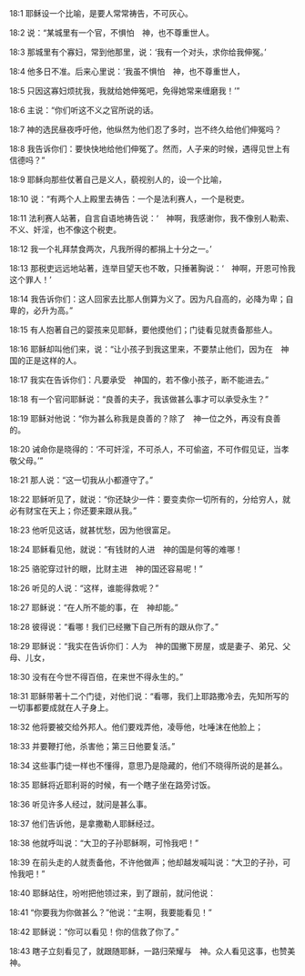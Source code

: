 <a id="1"></a>18:1  耶稣设一个比喻，是要人常常祷告，不可灰心。  

<a id="2"></a>18:2  说：“某城里有一个官，不惧怕　神，也不尊重世人。  

<a id="3"></a>18:3  那城里有个寡妇，常到他那里，说：‘我有一个对头，求你给我伸冤。’  

<a id="4"></a>18:4  他多日不准。后来心里说：‘我虽不惧怕　神，也不尊重世人，  

<a id="5"></a>18:5  只因这寡妇烦扰我，我就给她伸冤吧，免得她常来缠磨我！’”  

<a id="6"></a>18:6  主说：“你们听这不义之官所说的话。  

<a id="7"></a>18:7  神的选民昼夜呼吁他，他纵然为他们忍了多时，岂不终久给他们伸冤吗？  

<a id="8"></a>18:8  我告诉你们：要快快地给他们伸冤了。然而，人子来的时候，遇得见世上有信德吗？”  

<a id="9"></a>18:9  耶稣向那些仗著自己是义人，藐视别人的，设一个比喻，  

<a id="10"></a>18:10  说：“有两个人上殿里去祷告：一个是法利赛人，一个是税吏。  

<a id="11"></a>18:11  法利赛人站著，自言自语地祷告说：‘　神啊，我感谢你，我不像别人勒索、不义、奸淫，也不像这个税吏。  

<a id="12"></a>18:12  我一个礼拜禁食两次，凡我所得的都捐上十分之一。’  

<a id="13"></a>18:13  那税吏远远地站著，连举目望天也不敢，只捶著胸说：‘　神啊，开恩可怜我这个罪人！’  

<a id="14"></a>18:14  我告诉你们：这人回家去比那人倒算为义了。因为凡自高的，必降为卑；自卑的，必升为高。”  

<a id="15"></a>18:15  有人抱著自己的婴孩来见耶稣，要他摸他们；门徒看见就责备那些人。  

<a id="16"></a>18:16  耶稣却叫他们来，说：“让小孩子到我这里来，不要禁止他们，因为在　神国的正是这样的人。  

<a id="17"></a>18:17  我实在告诉你们：凡要承受　神国的，若不像小孩子，断不能进去。”  

<a id="18"></a>18:18  有一个官问耶稣说：“良善的夫子，我该做甚么事才可以承受永生？”  

<a id="19"></a>18:19  耶稣对他说：“你为甚么称我是良善的？除了　神一位之外，再没有良善的。  

<a id="20"></a>18:20  诫命你是晓得的：‘不可奸淫，不可杀人，不可偷盗，不可作假见证，当孝敬父母。’”  

<a id="21"></a>18:21  那人说：“这一切我从小都遵守了。”  

<a id="22"></a>18:22  耶稣听见了，就说：“你还缺少一件：要变卖你一切所有的，分给穷人，就必有财宝在天上；你还要来跟从我。”  

<a id="23"></a>18:23  他听见这话，就甚忧愁，因为他很富足。  

<a id="24"></a>18:24  耶稣看见他，就说：“有钱财的人进　神的国是何等的难哪！  

<a id="25"></a>18:25  骆驼穿过针的眼，比财主进　神的国还容易呢！”  

<a id="26"></a>18:26  听见的人说：“这样，谁能得救呢？”  

<a id="27"></a>18:27  耶稣说：“在人所不能的事，在　神却能。”  

<a id="28"></a>18:28  彼得说：“看哪！我们已经撇下自己所有的跟从你了。”  

<a id="29"></a>18:29  耶稣说：“我实在告诉你们：人为　神的国撇下房屋，或是妻子、弟兄、父母、儿女，  

<a id="30"></a>18:30  没有在今世不得百倍，在来世不得永生的。”  

<a id="31"></a>18:31  耶稣带著十二个门徒，对他们说：“看哪，我们上耶路撒冷去，先知所写的一切事都要成就在人子身上。  

<a id="32"></a>18:32  他将要被交给外邦人。他们要戏弄他，凌辱他，吐唾沫在他脸上；  

<a id="33"></a>18:33  并要鞭打他，杀害他；第三日他要复活。”  

<a id="34"></a>18:34  这些事门徒一样也不懂得，意思乃是隐藏的，他们不晓得所说的是甚么。  

<a id="35"></a>18:35  耶稣将近耶利哥的时候，有一个瞎子坐在路旁讨饭。  

<a id="36"></a>18:36  听见许多人经过，就问是甚么事。  

<a id="37"></a>18:37  他们告诉他，是拿撒勒人耶稣经过。  

<a id="38"></a>18:38  他就呼叫说：“大卫的子孙耶稣啊，可怜我吧！”  

<a id="39"></a>18:39  在前头走的人就责备他，不许他做声；他却越发喊叫说：“大卫的子孙，可怜我吧！”  

<a id="40"></a>18:40  耶稣站住，吩咐把他领过来，到了跟前，就问他说：　　  

<a id="41"></a>18:41  “你要我为你做甚么？”他说：“主啊，我要能看见！”  

<a id="42"></a>18:42  耶稣说：“你可以看见！你的信救了你了。”  

<a id="43"></a>18:43  瞎子立刻看见了，就跟随耶稣，一路归荣耀与　神。众人看见这事，也赞美　神。  
